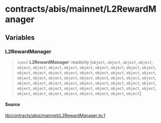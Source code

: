 # contracts/abis/mainnet/L2RewardManager

## Variables

### L2RewardManager

> `const` **L2RewardManager**: readonly [`object`, `object`, `object`, `object`, `object`, `object`, `object`, `object`, `object`, `object`, `object`, `object`, `object`, `object`, `object`, `object`, `object`, `object`, `object`, `object`, `object`, `object`, `object`, `object`, `object`, `object`, `object`, `object`, `object`, `object`, `object`, `object`, `object`, `object`, `object`, `object`, `object`, `object`, `object`, `object`, `object`, `object`, `object`, `object`, `object`, `object`, `object`, `object`, `object`, `object`, `object`, `object`, `object`, `object`, `object`, `object`, `object`]

#### Source

[lib/contracts/abis/mainnet/L2RewardManager.ts:1](https://github.com/PufferFinance/puffer-sdk/blob/196b7e461a2a59916f5ea68aba60322039473a5c/lib/contracts/abis/mainnet/L2RewardManager.ts#L1)
